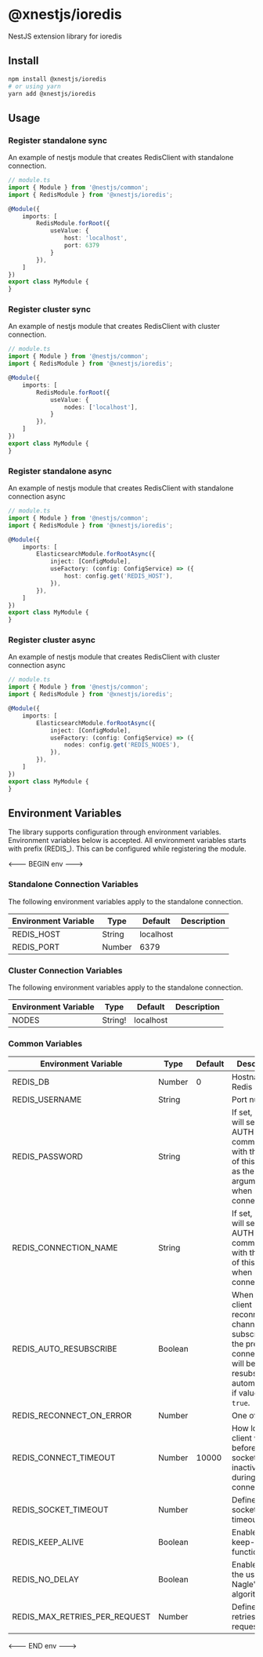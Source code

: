 # @xnestjs/ioredis

NestJS extension library for ioredis

## Install

```sh
npm install @xnestjs/ioredis
# or using yarn
yarn add @xnestjs/ioredis
```

## Usage

### Register standalone sync

An example of nestjs module that creates RedisClient with standalone connection.

```ts
// module.ts
import { Module } from '@nestjs/common';
import { RedisModule } from '@xnestjs/ioredis';

@Module({
    imports: [
        RedisModule.forRoot({
            useValue: {
                host: 'localhost',
                port: 6379
            }
        }),
    ]
})
export class MyModule {
}
```

### Register cluster sync

An example of nestjs module that creates RedisClient with cluster connection.

```ts
// module.ts
import { Module } from '@nestjs/common';
import { RedisModule } from '@xnestjs/ioredis';

@Module({
    imports: [
        RedisModule.forRoot({
            useValue: {
                nodes: ['localhost'],
            }
        }),
    ]
})
export class MyModule {
}
```

### Register standalone async

An example of nestjs module that creates RedisClient with standalone connection async

```ts
// module.ts
import { Module } from '@nestjs/common';
import { RedisModule } from '@xnestjs/ioredis';

@Module({
    imports: [
        ElasticsearchModule.forRootAsync({
            inject: [ConfigModule],
            useFactory: (config: ConfigService) => ({
                host: config.get('REDIS_HOST'),
            }),
        }),
    ]
})
export class MyModule {
}
```

### Register cluster async

An example of nestjs module that creates RedisClient with cluster connection async

```ts
// module.ts
import { Module } from '@nestjs/common';
import { RedisModule } from '@xnestjs/ioredis';

@Module({
    imports: [
        ElasticsearchModule.forRootAsync({
            inject: [ConfigModule],
            useFactory: (config: ConfigService) => ({
                nodes: config.get('REDIS_NODES'),
            }),
        }),
    ]
})
export class MyModule {
}
```

## Environment Variables

The library supports configuration through environment variables. Environment variables below is accepted.
All environment variables starts with prefix (REDIS_). This can be configured while registering the module.

<--- BEGIN env --->

### Standalone Connection Variables

The following environment variables apply to the standalone connection.

| Environment Variable | Type   | Default   | Description |
|----------------------|--------|-----------|-------------|
| REDIS_HOST           | String | localhost |             |
| REDIS_PORT           | Number | 6379      |             |

### Cluster Connection Variables

The following environment variables apply to the standalone connection.

| Environment Variable | Type    | Default   | Description |
|----------------------|---------|-----------|-------------|
| NODES                | String! | localhost |             |

### Common Variables

| Environment Variable          | Type    | Default | Description                                                                                                                       |
|-------------------------------|---------|---------|-----------------------------------------------------------------------------------------------------------------------------------|
| REDIS_DB                      | Number  | 0       | Hostname for Redis Server                                                                                                         |
| REDIS_USERNAME                | String  |         | Port number                                                                                                                       |
| REDIS_PASSWORD                | String  |         | If set, client will send AUTH command with the value of this option as the first argument when connected.                         |
| REDIS_CONNECTION_NAME         | String  |         | If set, client will send AUTH command with the value of this option when connected.                                               |
| REDIS_AUTO_RESUBSCRIBE        | Boolean |         | When the client reconnects, channels subscribed in the previous connection will be resubscribed automatically if value is `true`. |
| REDIS_RECONNECT_ON_ERROR      | Number  |         | One of [`0`, `1`, `2`]                                                                                                            |
| REDIS_CONNECT_TIMEOUT         | Number  | 10000   | How long the client will wait before killing a socket due to inactivity during initial connection.                                |
| REDIS_SOCKET_TIMEOUT          | Number  |         | Defines the socket timeout value                                                                                                  |
| REDIS_KEEP_ALIVE              | Boolean |         | Enable/disable keep-alive functionality.                                                                                          |
| REDIS_NO_DELAY                | Boolean |         | Enable/disable the use of Nagle's algorithm.                                                                                      |
| REDIS_MAX_RETRIES_PER_REQUEST | Number  |         | Defines max retries per request value                                                                                             |

<--- END env --->
